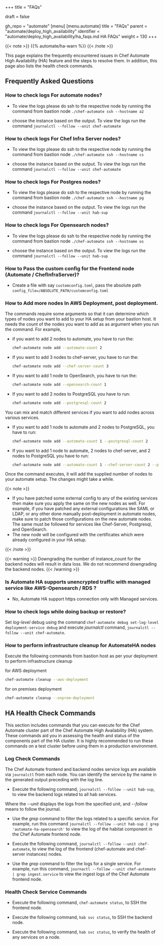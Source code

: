 +++
title = "FAQs"

draft = false

gh_repo = "automate"
[menu]
  [menu.automate]
    title = "FAQs"
    parent = "automate/deploy_high_availability"
    identifier = "automate/deploy_high_availability/ha_faqs.md HA FAQs"
    weight = 130
+++

{{< note >}}
{{% automate/ha-warn %}}
{{< /note >}}

This page explains the frequently encountered issues in Chef Automate High Availability (HA) feature and the steps to resolve them. In addition, this page also lists the health check commands.

## Frequently Asked Questions

### How to check logs For automate nodes?
- To view the logs please do ssh to the respective node by running the command from bastion node 
`./chef-automate ssh --hostname a2`

- choose the instance based on the output. To view the logs run the command 
`journalctl --follow --unit chef-automate` 

### How to check logs For Chef Infra Server nodes?
- To view the logs please do ssh to the respective node by running the command from bastion node 
`./chef-automate ssh --hostname cs`

- choose the instance based on the output. To view the logs run the command 
`journalctl --follow --unit chef-automate` 

### How to check logs For Postgres nodes?
- To view the logs please do ssh to the respective node by running the command from bastion node 
`./chef-automate ssh --hostname pg`

- choose the instance based on the output. To view the logs run the command 
`journalctl --follow --unit hab-sup` 

### How to check logs For Opensearch nodes?
- To view the logs please do ssh to the respective node by running the command from bastion node 
`./chef-automate ssh --hostname os`

- choose the instance based on the output. To view the logs run the command 
`journalctl --follow --unit hab-sup` 

### How to Pass the custom config for the Frontend node (Automate / ChefInfraServer)?
- Create a file with say `customconfig.toml`, pass the absolute path `config_file=/ABSOLUTE_PATH/customconfig.toml`



### How to Add more nodes In AWS Deployment, post deployment. 
The commands require some arguments so that it can determine which types of nodes you want to add to your HA setup from your bastion host. It needs the count of the nodes you want to add as as argument when you run the command.
For example,

- if you want to add 2 nodes to automate, you have to run the:

    ```sh
    chef-automate node add --automate-count 2
    ```

- If you want to add 3 nodes to chef-server, you have to run the:

    ```sh
    chef-automate node add --chef-server-count 3
    ```

- If you want to add 1 node to OpenSearch, you have to run the:

    ```sh
    chef-automate node add --opensearch-count 1
    ```

- If you want to add 2 nodes to PostgreSQL you have to run:

    ```sh
    chef-automate node add --postgresql-count 2
    ```

You can mix and match different services if you want to add nodes across various services.

- If you want to add 1 node to automate and 2 nodes to PostgreSQL, you have to run:

    ```sh
    chef-automate node add --automate-count 1 --postgresql-count 2
    ```

- If you want to add 1 node to automate, 2 nodes to chef-server, and 2 nodes to PostgreSQL you have to run:

    ```sh
    chef-automate node add --automate-count 1 --chef-server-count 2 --postgresql-count 2
    ```

Once the command executes, it will add the supplied number of nodes to your automate setup. The changes might take a while.

{{< note >}}

- If you have patched some external config to any of the existing services then make sure you apply the same on the new nodes as well.
For example, if you have patched any external configurations like SAML or LDAP, or any other done manually post-deployment in automate nodes, make sure to patch those configurations on the new automate nodes. The same must be followed for services like Chef-Server, Postgresql, and OpenSearch.
- The new node will be configured with the certificates which were already configured in your HA setup.

{{< /note >}}


{{< warning >}}
  Downgrading the number of instance_count for the backend nodes will result in data loss. We do not recommend downgrading the backend nodes.
{{< /warning >}}

### Is Automate HA supports unencrypted traffic with managed service like AWS-Opensearch / RDS ?
 - No, Automate HA support https connection only with Managed services. 


### How to check logs while doing backup or restore?

Set *log-level* debug using the command `chef-automate debug set-log-level deployment-service debug` and execute *journalctl* command, `journalctl --follow --unit chef-automate`.


### How to perform infrastructure cleanup for AutomateHA nodes

Execute the following commands from bastion host as per your deployment to perform infrastructure cleanup

for AWS deployment
```bash
chef-automate cleanup --aws-deployment
```

for on premises deployment
```bash
chef-automate cleanup --onprem-deployment
```



## HA Health Check Commands

This section includes commands that you can execute for the Chef Automate cluster part of the Chef Automate High Availability (HA) system. These commands aid you in assessing the health and status of the components part of the HA cluster. It is highly recommended to run these commands on a test cluster before using them in a production environment.

### Log Check Commands

The Chef Automate frontend and backend nodes service logs are available via `journalctl` from each node. You can identify the service by the name in the generated output preceding with the log line.

- Execute the following command, `journalctl --follow --unit hab-sup`, to view the backend logs related to all hab services.

Where the *--unit* displays the logs from the specified unit, and *--follow* means to follow the journal.

- Use the *grep* command to filter the logs related to a specific service. For example, run this command `journalctl --follow --unit hab-sup | grep 'automate-ha-opensearch'` to view the log of the habitat component in the Chef Automate frontend node.

- Execute the following command, `journalctl --follow --unit chef-automate`, to view the log of the frontend (chef-automate and chef-server instances) nodes.

- Use the *grep* command to filter the logs for a single service. For example, run this command, `journactl --follow --unit chef-automate | grep ingest.service` to view the ingest logs of the Chef Automate frontend node.

### Health Check Service Commands

- Execute the following command, `chef-automate status`, to SSH the frontend node.

- Execute the following command, `hab svc status`, to SSH the backend node.

- Execute the following command, `hab svc status`, to verify the health of any services on a node.
